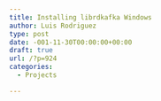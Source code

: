 ```yaml
---
title: Installing librdkafka Windows
author: Luis Rodriguez
type: post
date: -001-11-30T00:00:00+00:00
draft: true
url: /?p=924
categories:
  - Projects

---
```

